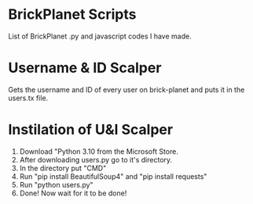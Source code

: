 # BrickPlanet Scripts

List of BrickPlanet .py and javascript codes I have made.

# Username & ID Scalper

Gets the username and ID of every user on brick-planet and puts it in the users.tx file.

# Instilation of U&I Scalper

1) Download "Python 3.10 from the Microsoft Store.
2) After downloading users.py go to it's directory.
3) In the directory put "CMD"
4) Run "pip install BeautifulSoup4" and "pip install requests"
5) Run "python users.py" 
6) Done! Now wait for it to be done!
